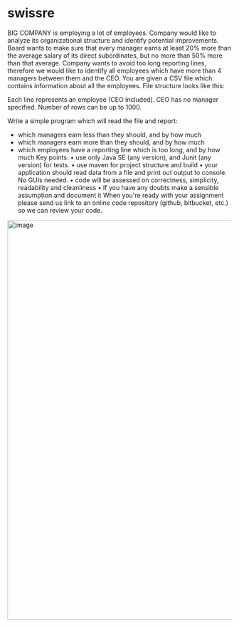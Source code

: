 # swissre

BIG COMPANY is employing a lot of employees. Company would like to analyze its organizational
structure and identify potential improvements. Board wants to make sure that every manager earns
at least 20% more than the average salary of its direct subordinates, but no more than 50% more
than that average. Company wants to avoid too long reporting lines, therefore we would like to
identify all employees which have more than 4 managers between them and the CEO.
You are given a CSV file which contains information about all the employees. File structure looks like
this:

Each line represents an employee (CEO included). CEO has no manager specified. Number of rows
can be up to 1000.

Write a simple program which will read the file and report:
- which managers earn less than they should, and by how much
- which managers earn more than they should, and by how much
- which employees have a reporting line which is too long, and by how much
Key points:
• use only Java SE (any version), and Junit (any version) for tests.
• use maven for project structure and build
• your application should read data from a file and print out output to console. No GUIs
needed.
• code will be assessed on correctness, simplicity, readability and cleanliness
• If you have any doubts make a sensible assumption and document it
When you're ready with your assignment please send us link to an online code repository (github,
bitbucket, etc.) so we can review your code.

<img width="898" alt="image" src="https://github.com/user-attachments/assets/ada2eb0d-e6ba-46e9-b0b3-a4d0ae1883a9" />
